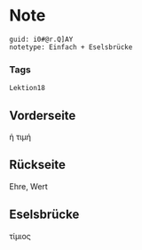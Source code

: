 # Note
```
guid: i0#@r.Q]AY
notetype: Einfach + Eselsbrücke
```

### Tags
```
Lektion18
```

## Vorderseite
ἡ τιμή

## Rückseite
Ehre, Wert 

## Eselsbrücke
τίμιος
